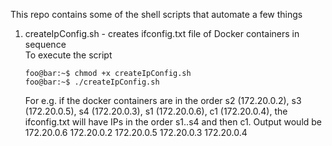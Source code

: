 This repo contains some of the shell scripts that automate a few things

1. createIpConfig.sh - creates ifconfig.txt file of Docker containers in sequence\
   To execute the script
   ```console
   foo@bar:~$ chmod +x createIpConfig.sh
   foo@bar:~$ ./createIpConfig.sh
   ```
   For e.g. if the docker containers are in the order s2 (172.20.0.2), s3 (172.20.0.5), s4 (172.20.0.3), s1 (172.20.0.6), c1 (172.20.0.4), the ifconfig.txt will have IPs in the order s1..s4 and then c1.
   Output would be
   172.20.0.6
   172.20.0.2
   172.20.0.5
   172.20.0.3
   172.20.0.4



